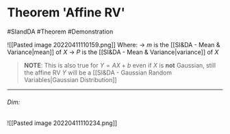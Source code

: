 # Theorem 'Affine RV'
#SIandDA #Theorem #Demonstration

![[Pasted image 20220411110159.png]]
Where:
-> $m$ is the [[SI&DA - Mean & Variance|mean]] of $X$
-> $P$ is the [[SI&DA - Mean & Variance|variance]] of $X$

> **NOTE**:
> This is also true for $Y = AX + b$ even if $X$ is **not** Gaussian, still the affine RV $Y$ will be a [[SI&DA - Gaussian Random Variables|Gaussian Distribution]]

---
###### Dim:
![[Pasted image 20220411110234.png]]
